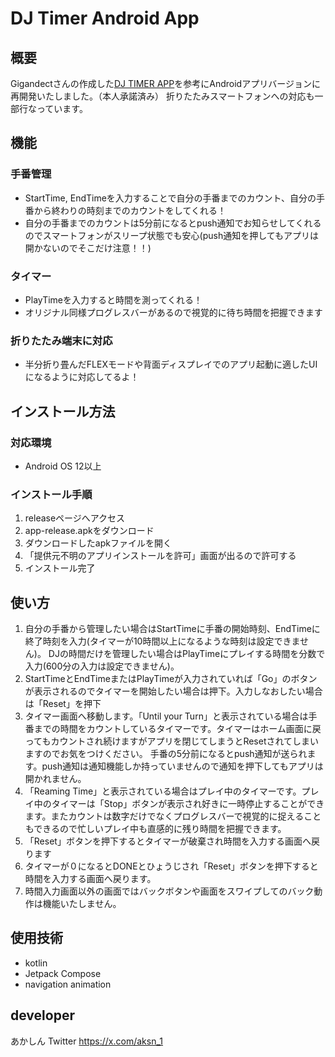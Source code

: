 # DJ Timer Android App

## 概要
Gigandectさんの作成した[DJ TIMER APP](https://gigandect.github.io/DJtimer/)を参考にAndroidアプリバージョンに再開発いたしました。（本人承諾済み）
折りたたみスマートフォンへの対応も一部行なっています。

## 機能
### 手番管理
- StartTime, EndTimeを入力することで自分の手番までのカウント、自分の手番から終わりの時刻までのカウントをしてくれる！
- 自分の手番までのカウントは5分前になるとpush通知でお知らせしてくれるのでスマートフォンがスリープ状態でも安心(push通知を押してもアプリは開かないのでそこだけ注意！！)

### タイマー
- PlayTimeを入力すると時間を測ってくれる！
- オリジナル同様プログレスバーがあるので視覚的に待ち時間を把握できます

### 折りたたみ端末に対応
- 半分折り畳んだFLEXモードや背面ディスプレイでのアプリ起動に適したUIになるように対応してるよ！

## インストール方法
### 対応環境
- Android OS 12以上

### インストール手順
1. releaseページへアクセス
2. app-release.apkをダウンロード
3. ダウンロードしたapkファイルを開く
4. 「提供元不明のアプリインストールを許可」画面が出るので許可する
5. インストール完了

## 使い方
1. 自分の手番から管理したい場合はStartTimeに手番の開始時刻、EndTimeに終了時刻を入力(タイマーが10時間以上になるような時刻は設定できません)。
   DJの時間だけを管理したい場合はPlayTimeにプレイする時間を分数で入力(600分の入力は設定できません)。
2. StartTimeとEndTimeまたはPlayTimeが入力されていれば「Go」のボタンが表示されるのでタイマーを開始したい場合は押下。入力しなおしたい場合は「Reset」を押下
3. タイマー画面へ移動します。「Until your Turn」と表示されている場合は手番までの時間をカウントしているタイマーです。タイマーはホーム画面に戻ってもカウントされ続けますがアプリを閉じてしまうとResetされてしまいますのでお気をつけください。
   手番の5分前になるとpush通知が送られます。push通知は通知機能しか持っていませんので通知を押下してもアプリは開かれません。
4. 「Reaming Time」と表示されている場合はプレイ中のタイマーです。プレイ中のタイマーは「Stop」ボタンが表示され好きに一時停止することができます。またカウントは数字だけでなくプログレスバーで視覚的に捉えることもできるので忙しいプレイ中も直感的に残り時間を把握できます。
5. 「Reset」ボタンを押下するとタイマーが破棄され時間を入力する画面へ戻ります
6. タイマーが０になるとDONEとひょうじされ「Reset」ボタンを押下すると時間を入力する画面へ戻ります。
7. 時間入力画面以外の画面ではバックボタンや画面をスワイプしてのバック動作は機能いたしません。

## 使用技術
- kotlin
- Jetpack Compose
- navigation animation

## developer
あかしん
Twitter https://x.com/aksn_1
